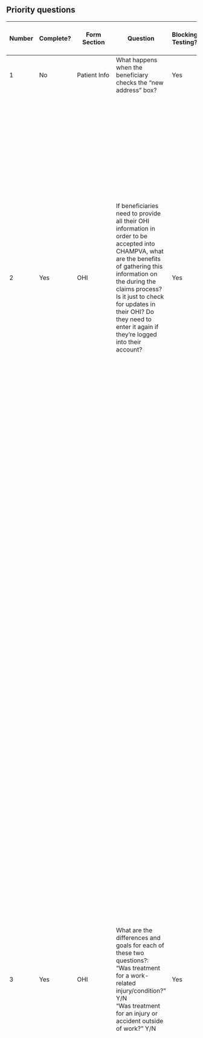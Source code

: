 ## Priority questions
|Number|Complete?|Form Section|Question|Blocking Testing?|Blocking for Production (1=must)|Answer|
|---|---|---|---|---|---|---|
|1|No|Patient Info|What happens when the beneficiary checks the “new address” box?|Yes|Yes||
|2|Yes|OHI|If beneficiaries need to provide all their OHI information in order to be accepted into CHAMPVA, what are the benefits of gathering this information on the during the claims process? Is it just to check for updates in their OHI?  Do they need to enter it again if they’re logged into their account?|Yes|Yes|They are checking to make sure that they still have the same OHI or if they dropped it. (basically the same as the 7959c for updates). They will immediately update the insurance with the correct info on the CHAMPVA side. If CHAMPVA notices a difference in the billing/OHI the voucher examiners will investigate or update. They can send out an OHI cert for the patient to fill out so they can update it. Cannot pull any CHAMPVA info in to the form. If the valid info is there, they will manually update the OHI on their end.<br> As part of modernization, they’d like to see VES link to insurance warehouse to pull the data instead of beneficiary changing it all the time but that will take place in the future.||
|3|Yes|OHI|What are the differences and goals for each of these two questions?: <br>“Was treatment for a work-related injury/condition?” Y/N<br>“Was treatment for an injury or accident outside of work?” Y/N|Yes|Yes|1 is covering workmen's comp and 2 is for auto accident or is someone else is liable (if it was a car accident) vs personal injuries. CHAMPVA wants the workman’s comp group to pay for the thing instead of CHAMPVA paying for it. If they have other health or car insurance insurance they’d want them to pay for it instead of CHAMPVA. In either circumstance, it probably needs to go to TPL (third party liability), we still process and pay, but down the road someone else is responsible to pay eventually. The question is phrased this way to prevent applicants from submitting specific documents related to insurance coverage, etc.Either way, the form shouldn’t change, cus they’ll continue to pay it and then get reimbursed by the other people <br> Design team will determine the best rephrasing of these questions to make them more understandable by the beneficaries<br/>If The injury happened during a car accident and beneficiary has CHAMPVA the ER will submit a Claim to CHAMPVA and then submit the claim to the car insurance as well. When the claim comes to CHAMPVA they should already have a EOB from the Car Insurance Co. CHAMPVA processes the claim so it goes to third party provider (Car Insurance Co)<br/>CHAMPVA needs a UB04 as an option for the beneficiary to select on the from. Any facility that is designated as a hospital would create UB04 to submit to CHAMPVA.On the EOB it will indicate if the injury happened at work or due to a car accident. The beneficiary have to submit the EOB and UB04 for car accidents and workmans comp beneficiary won't have to submit a billing statement in this case<br/>CHAMPVA needs a UB04 as an option for the beneficiary to select on the from. Any facility that is designated as a hospital would create UB04 to submit to CHAMPVA.On the EOB it will indicate if the injury happened at work or due to a car accident. <br/>The beneficiary have to submit the EOB and UB04 for car accidents and workmans comp beneficiary won't have to submit a billing statement in this case|
|4|Yes|OHI|What are the implications of the treatment being work-related or not? Does military service count as work in this scenario? What if it was military-service related, does that change anything?|Yes|Yes|If they’re in the military service they’d qualify for TRICARE, not CHAMPVA||
|5|Yes|Submission|If beneficiaries decide to submit this PDF online and then mail in their other documents, would they need to print out the PDF as the cover sheet anyways then? Or what type of additional information would they need to provide when mailing in their claims if they submit the PDF online?|Yes|Yes|If they mail a doc – in current state- it'll go to them in mailing then they’ll tie it to the applicant's claims/enrollment but they in the Sponsor's SSN on the mailed document somewhere. It's a manual on their end to recieve the mail and place it in their account. No cover sheet needed. <br>  We need to watch out for fraud so claims forms need to be linked to documents. We have to have a signed document. Not allowed to just use a claim form and attach to their info so we need to have the paper docs. Cannot process docs without a signed claim form either. <br>Claim form has to be linked with document. Beneficaries would have to print out this form and send it in with the documents. Can’t use one claim form and attach to multiple. Beneficiary may forget to sign new claim form this way and they need the signature to process.<br>Regardless of number of dates of service, as long as there’s one claim form they’ll use it for all of those claims. We can possibly have people sign online – call them to say hey this document doesn’t have a claims form, go online to do this. This is possible, but definitely not he process we’d like to do. We can also instantly marry up claim form with docs that are physically in the building but don't rely on that either. Have to do individual submissions – each person needs their own claim form. ||

|


## Additional questions
|Number|Complete?|Form Section|Question|Blocking Testing?|Blocking for Production (1=must)|Answer|
|---|---|---|---|---|---|---|
|1|Yes|Patient Info|Are the CHAMPVA Member Numbers always the same as the patient’s SSN? If so, then what’s the reason they are viewed separately|Yes|Yes|It's the same as SSN but in the future it may change. Maybe able to have hint text explain it may be the same as SSN ||
|2|Yes|General|Are there any requirements around the EOB? (e.g. certain pieces of information that need to be included)<br>Is there a way we could store this information so the users don’t have to re-upload it every time?|Yes|Yes|We require the Explanation of benefits from OHI to match the claim submitted. They would need to submit to their OHI and have an EOB before CHAMPVA would process the claim||
|3|No|Patient Info|Are we allowed to add an additional field to collect the beneficiary’s email address?<br>A stakeholder said they look it up manually if they need to contact the person, so if we can include this to further streamline the the process. There is not currently an email field on the PDF<br>|No|No|A stakeholder said they look it up manually if they need to contact the person, so if we can include this that will hopefully make their lives easier. There is not currently an email field on the PDF||
|4|Yes|General|Can we allow one cover sheet for multiple claims? (implement a list and loop or something so user only has to fill out the PDF info once)|Yes|Yes| Correct, all of the documents that will turn into a claim in the future are under that one claim form so we can accept one cover sheet for multiple claims for one beneficiary. Each beneficiary must submit their claims seperately from other beneficaries. For example a parent would submit their claims under one cover sheet and a child must have their claims submitted under a seperate cover sheet. When the claims come in, that form is for one beneficiary and all the docs that turn into a claim all use that claim form||
|5|No|General|Do most people who submit these claims have an authorized account they can log into and we can pull their information?|No|No||
|6|No|General|What’s the rough percentage of people who have a login vs those who do not?|No|No||
|7|Yes|General|Does each different beneficiary need to complete their own PDF/ online form submission?|Yes|Yes| Yes, each beneficiary must submit their claims seperately from other beneficaries. For example a parent would submit their claims under one cover sheet and a child must have their claims submitted under a seperate cover sheet.||
|8|No|General|Is it possible that something someone enters here would make them no longer eligible for CHAMPVA? Specifically regarding the OHI|No|No||
|9|No|General|Generally speaking, how does the person know whether they need to submit the claim or whether their provider will do it? |Yes|Yes||
|10|No|General|What kind of connection does this have with pre-authorized claims? Is there any info we can pull from that to be helpful? |No|No||
|11|No|General|How does resubmission affect this flow? Do we need to ask if it is a resubmission or does it not matter?|Yes|Yes||
|12|No|General|What is the optical scanner like? Is that a machine that’s used on the VA side or is it a software that could be used immediately upon document upload?|Yes|Yes||
|13|Yes|General|How do you match up the condition the patient is being treated for and the documents they upload? Because you do need to know what’s being treated in order to approve it, right?|Yes|Yes| All the information matches up with what is on the medical claims itself. Don’t actually need to connect claims with conditions. If their name/info matches the cover sheet and doc – then they look it up on the backend. Conditions come in through HCFA form and UBV provided by doctor. Once they get the claims someone keys in the claim. Once the claim is processed in the system the rest is then driven all through AI.<br> Don’t know where they’re trying to go with the claim form in the future: Veteran-centric first, then employee-centric||
|14|Yes|General| WHow do you go about linking those diagnosis codes with the conditions that they’re covered for under CHAMPVA?|Yes|Yes| The diagnosis code would not be relevant to the claim form itself. May not need it on the form. Just need the document that they submit be relevant to them and match to their personal info. Can connect that code and conditions on the backend primarily through AI once in the system (will be on the forms provided by the doctor: HCFA and UB)||
|15|No|General| If they don’t have OHI are they even eligible? Because it says CHAMPVA is always secondary, so what happens if they don’t have a primary?|No|Yes|
|16|No|General| Does there need to be an EOB submitted with each document? Or one EOB can be used for multiple documents?|Yes|Yes|
|17|No|General| Does the “type of coverage” need to be specified for each OHI? (Can they select one type and then enter both pieces of OHI info, or should they be asked what type of coverage it is for each OHI?)|Yes|Yes|
|18|No|General| When users upload documents, would it be needed or useful for them to select which type of document it is? (EOB vs pharmacy claim vs itemized statement) Or does it not really matter because you’re going to take a look at the document anyways?|Yes|Yes|
|19|No|General| If there are multiple OHIs, do they need to specify which one was used for each treatment?|Yes|Yes|Its depends, sometimes that have OHI for specific coverage (ex an indemnity plan for Cancer) But mostly don't have to specify what is primary vs secondary.|
|20|Yes|Supporting docs|When submitting documents, can you please explain the relationship between itemized billing statements and EOBs?|Yes|Yes|I would change itemized billing statement to billing statement. The billing statement should match the EOB and show patient responsibility for line items <br/>Doctor’s offices may create a “super bill” which has the provider name, address, tax id, the DX for what the visit was for and CPT codes. Doctor’s offices may give that to the patient as well; it’s really messy. The super bill will go to the insurance company as well. The itemized bill is for an in-patient bill. Everything they gave the patient doing the visit (office visit, xrays, arm braces, ect.) Usually CHAMPVA wants superbill or billing statement. <br/>  CHAMPVA needs an EOB along with the super bill as well. CHAMPVA needs the EOB no matter what. EOB and Billing statement tell CHAMPVA how much to reimburse the beneficiary|
|21|Yes|Supporting docs|What are the required pieces of information that need to be on an EOB?|Yes|Yes|DOS, provider name, NPI, DX code (sometimes), CPT codes. Providers (Doctor’s) usually put the co-pay on the billing. There may be additional copays for each line item though which will show on the EOB. Example: if a visit has a $40 copay and if they do an Xray in the same office at the same visit the Xray may be an additional $100 billing and have its own copay. This will all be on the same bill if all procedures are all taken care of in the same office. If they have to visits an another office or specialist for the xray that copay and costs will be on a separate bill|
|22|No|Supporting docs|How do people normally go about getting the specialized receipts for their pharmacy claims? Do they have to do anything extra?|Yes|Yes| |
|23|Yes|Supporting docs|If an EOB needed for a statement, how helpful would it be if the user specified which EOB goes with each document?|Yes|Yes|The EOB should be paired with each billing statement. In most cases, CHAMPVA prefers the patient to submit the billing statement and then the matching EOB. If it is not matched up they will still be able to process but would make it easier if they did match. FMP would prefer that the patient couples the two together to make it easier on their end. If they aren't matched FMP would need to match the billing and EOB manually which can be difficult if they have to look through multiple claims|
|24|Yes|Supporting docs|Would it be helpful for the user to specify which type of document they are uploading?|Yes|Yes|Yes, if it is specified what type of doc iit would make it easier.|
|25|Yes|Supporting docs|What are the tpyes of supporting doc a user can/should upload?|Yes|Yes|Itemized billing statement, EOB, pharmacy claims and UBO4s. For pharmacy claims no EOB is required|
|26|No|Supporting docs|Are there any other types of documents that would be needed for any special circumstances?|Yes|Yes| |
|26|No|Beneficiary info|How will the patient’s address be used? (So we can specify for mailing purposes, physical location, etc)|Yes|Yes|Patients address is used to send reimbursement check to|
|27|No|Insurance info|Is it possible/common to find people with 3 OHIs? If so, how do you handle that differently?|Yes|Yes|Usually, we are tertiary payer if the patient/beneficiary has 2 OHI. I have never seen a patient/beneficiary with 3 different OHI(s)|
|28|Yes|General|What kind of language do you usually use to refer to people submitting this form? (I’ve seen patient/beneficiary, but not sure which one is more common)|Yes|Yes|Beneficiaries. CHAMPVA only covers the dependents, each of the children is a separate beneficiary. CHAMPVA needs a separate claim for each beneficiary. CHAMPVA always uses the term “beneficiary”|
|29|Yes|Insurance info|When it says “Name of other health insurance” what does that mean?|Yes|Yes|The name of the insurance company|
|30|Yes|Insurance info|What is your process when there is missing information or something getting in the way of processes a claim?|Yes|Yes|We will usually send a letter to the patient/beneficiary advising of what we require to process the claim specifically.|
|31|Yes|Supporting docs|How common is the occurrence of missing information where they will need to send in more documents?|Yes|Yes|All the time. Beneficiaries need to upload the letter that CHAMPVA sends them asking for the missing docs. The letter includes a PDI# which is assigned to that initial submission. CHAMPVA would like it to be indicated if it’s a resubmission as well. The letter is required for every resubmission because CHAMPVA has no other way to reference the original claim and there may be too many claims per beneficiary to look through to match it up. beneficiary’s need to make sure the picture of a the doc is clear when uploading/submitting it. This is how they can avoid resubmissions|
|32|Yes|Supporting docs|Would just providing the PDI# would work rather than uploading the resubmission letter?|Yes|Yes|It would but sometimes (when dealing with the older population or vision impaired people it would be difficult to enter. The PDI# is a 15 digital long number.|
|33|Yes|Supporting docs|What are some of the most common reasons claims are rejected?|Yes|Yes|Missing NDC code on pharmacy claims, missing DX/PX, HCPC codes on a billing statement, Missing EOB if the patient/beneficiary did not submit|
|34|No|Supporting docs|Can you explain what the DX/PX codes are and where they are usually found? |Yes|Yes||
|35|No|Payments|How are payments provided? Is it a check in the mail?/What are the status of EFTs|Yes|Yes||
|36|No|Payments|Generally speaking, how does the person know whether they need to submit the claim or whether their provider will do it?|Yes|Yes||
|37|Yes|Payments|Can you explain how a pre-authorized claim might affect the claims process?|Yes|Yes|Usually the provider requests Pre-auth and the provider sends it to CHAMPVA. CHAMPVA uploads it to one of VA’s systems. Usually the beneficiary doesn't have to do anything with the pre-auth. Pre-auths are between CHAMPVA and the provider. It won’t matter if the beneficiary specifies if there is a Pre-auth or not. Usually the beneficiary is not involved in the Pre-auth even if the claim is rejected. Provider will deal with the rejected claim and work with the VA to resolve it.|
|38|No|Beneficary Info|Is it true that if the beneficiary’s address that they enter on this form is different from their information on file that the VA side will manually update this address? (so the user doesn’t need to check the “new address” box)|Yes|Yes||
|39|No|Claims|What’s the estimated volume or percentage of claims that get rejected? (i.e. how important is it to have the resubmission flow)|Yes|Yes||
|40|No|Claims|If someone is resubmitting for a billing statement that got rejected, when they resubmit and upload the letter, do they only need to re-upload the part that was missing|Yes|Yes||
|41|No|Claims|Would handling the resubmissions online actually save them a whole lot of time? Or the same amount of time? What are the repercussions are if someone just files a whole new claim instead of resubmitting? |Yes|Yes||
|42|No|Suporting docs|Should the UBO4 be its own option alongside billing statement and pharmacy claim, or can that fall under the billing statement?If so, any other forms we should add to the list?|Yes|Yes||
|42|No|Suporting docs|Is there a technical document limitation that we need to deal with (we don’t think so bc docs get sent to X immediately, according to Michael)|Yes|Yes||
|42|No|Suporting docs|How common is it to see Medicare Part D? (Wondering if we should add it to the list, or if few enough people have it that it’s okay it lives under “Other”)|Yes|Yes||



|







